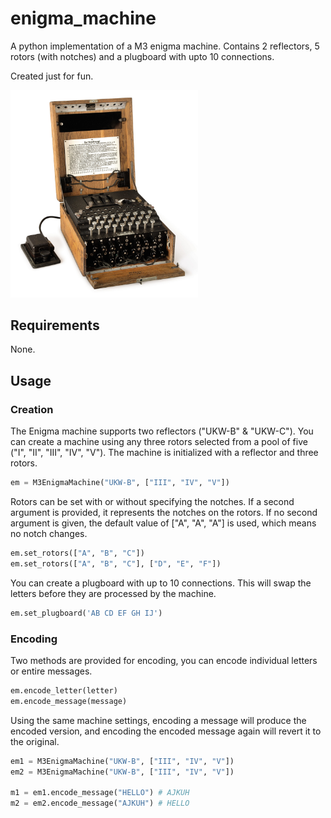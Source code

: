 # enigma_machine
A python implementation of a M3 enigma machine. Contains 2 reflectors, 5 rotors (with notches) and a plugboard with upto 10 connections.

Created just for fun.

<img src="https://github.com/CraigMason19/enigma_machine/blob/2316fd1a24706058016ff39a0738777449df5837/enigma_machine.jpg" alt="enigma_machine" width="300" height="auto">

## Requirements
None.

## Usage

### Creation

The Enigma machine supports two reflectors ("UKW-B" & "UKW-C"). You can create a machine using any three rotors selected from a pool of five ("I", "II", "III", "IV", "V"). The machine is initialized with a reflector and three rotors.
```Python
em = M3EnigmaMachine("UKW-B", ["III", "IV", "V"])
```

Rotors can be set with or without specifying the notches. If a second argument is provided, it represents the notches on the rotors. If no second argument is given, the default value of ["A", "A", "A"] is used, which means no notch changes.
```Python
em.set_rotors(["A", "B", "C"])
em.set_rotors(["A", "B", "C"], ["D", "E", "F"])
```

You can create a plugboard with up to 10 connections. This will swap the letters before they are processed by the machine.
```Python
em.set_plugboard('AB CD EF GH IJ') 
```

### Encoding

Two methods are provided for encoding, you can encode individual letters or entire messages. 

```Python
em.encode_letter(letter)
em.encode_message(message)
```

Using the same machine settings, encoding a message will produce the encoded version, and encoding the encoded message again will revert it to the original.

```Python
em1 = M3EnigmaMachine("UKW-B", ["III", "IV", "V"])
em2 = M3EnigmaMachine("UKW-B", ["III", "IV", "V"])

m1 = em1.encode_message("HELLO") # AJKUH
m2 = em2.encode_message("AJKUH") # HELLO
```